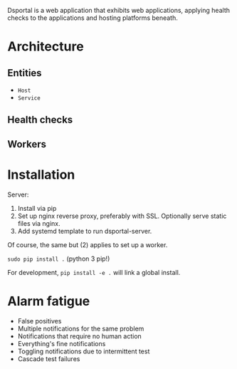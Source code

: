 Dsportal is a web application that exhibits web applications, applying health
checks to the applications and hosting platforms beneath.


# Architecture

## Entities

* `Host`
* `Service`

## Health checks

## Workers



# Installation

Server:
1. Install via pip
2. Set up nginx reverse proxy, preferably with SSL. Optionally serve static
   files via nginx.
2. Add systemd template to run dsportal-server.

Of course, the same but (2) applies to set up a worker.

`sudo pip install .` (python 3 pip!)

For development, `pip install -e .` will link a global install.





# Alarm fatigue
* False positives
* Multiple notifications for the same problem
* Notifications that require no human action
* Everything's fine notifications
* Toggling notifications due to intermittent test
* Cascade test failures
